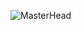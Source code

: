 ![MasterHead]([https://static.wixstatic.com/media/53fad0_ce0704caa0174d6aa9b2b8101a62fa77~mv2.gif](https://user-images.githubusercontent.com/74038190/212750147-854a394f-fee9-4080-9770-78a4b7ece53f.gif))

<!--
**Ashfaq10/Ashfaq10** is a ✨ _special_ ✨ repository because its `README.md` (this file) appears on your GitHub profile.

Here are some ideas to get you started:

- 🔭 I’m currently working on ...
- 🌱 I’m currently learning ...
- 👯 I’m looking to collaborate on ...
- 🤔 I’m looking for help with ...
- 💬 Ask me about ...
- 📫 How to reach me: ...
- 😄 Pronouns: ...
- ⚡ Fun fact: ...
-->
